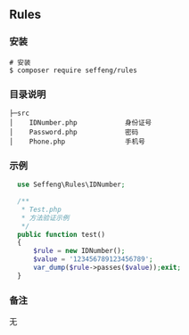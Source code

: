 ## Rules

### 安装

```shell
# 安装
$ composer require seffeng/rules
```

### 目录说明

```
├─src
│    IDNumber.php            身份证号
│    Password.php            密码
│    Phone.php               手机号
```

### 示例

```php
  use Seffeng\Rules\IDNumber;
  
  /**
   * Test.php
   * 方法验证示例
   */
  public function test()
  {
      $rule = new IDNumber();
      $value = '123456789123456789';
      var_dump($rule->passes($value));exit;
  }
```

### 备注

无



